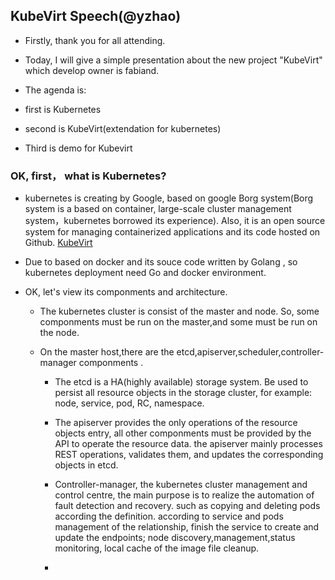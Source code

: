 ## KubeVirt Speech(@yzhao)

* Firstly, thank you for all attending.

* Today, I will give a simple presentation about the new project "KubeVirt" which develop owner is fabiand.

* The agenda is:
 * first is Kubernetes
 * second is KubeVirt(extendation for kubernetes)
 * Third is demo for Kubevirt

 ### OK, first， what is Kubernetes?
 * kubernetes is creating by Google, based on google Borg system(Borg system is a based on container, large-scale cluster management system，kubernetes borrowed its experience). Also, it is an open source system for managing containerized applications and its code hosted on Github. [KubeVirt](https://github.com/kubevirt/kubevirt)

 * Due to based on docker and its souce code written by Golang , so kubernetes
 deployment need Go and docker environment.

 * OK, let's view its componments and architecture.
   * The kubernetes cluster is consist of the master and node. So, some componments must be run on the master,and some must be run on the node.

   * On the master host,there are  the etcd,apiserver,scheduler,controller-manager componments .
     * The etcd is a HA(highly available) storage system. Be used to persist all resource objects in the storage cluster, for example: node, service, pod, RC, namespace.

     * The apiserver provides the only operations of the resource objects entry, all other componments must be provided by the API to operate the resource data. the apiserver mainly processes REST operations, validates them, and updates the corresponding objects in etcd.

     * Controller-manager, the kubernetes cluster management and control centre, the main purpose is to realize the automation of fault detection and recovery. such as copying and deleting pods according the definition. according to service and pods management of the relationship, finish the service to create and update the endpoints; node discovery,management,status monitoring, local cache of the image file cleanup.

     *
